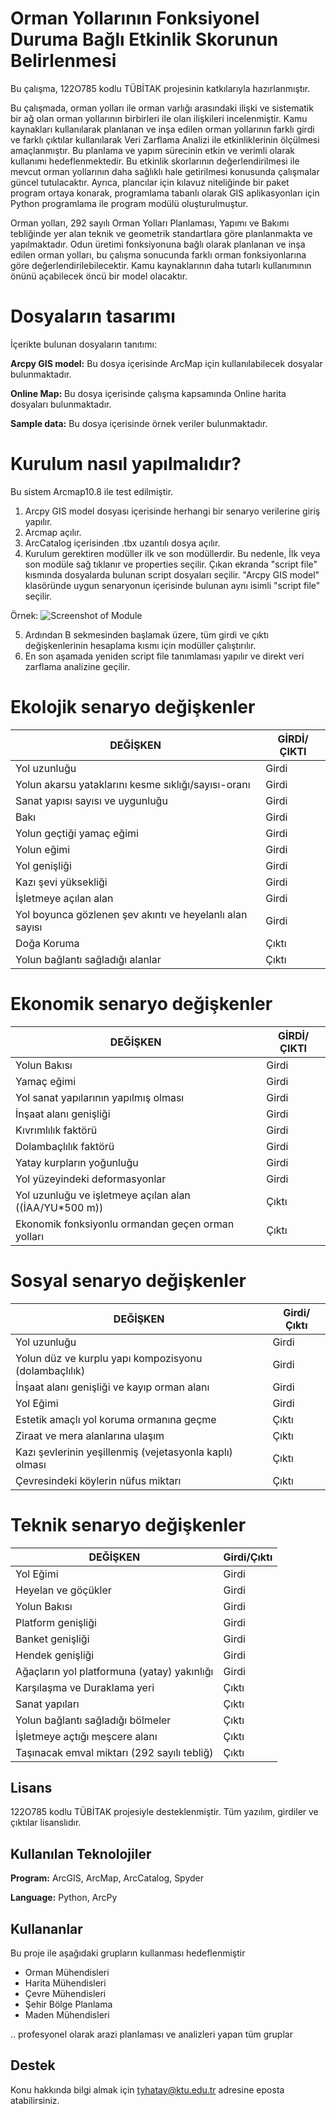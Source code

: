 # Orman Yollarının Fonksiyonel Duruma Bağlı Etkinlik Skorunun Belirlenmesi
Bu çalışma, 122O785 kodlu TÜBİTAK projesinin katkılarıyla hazırlanmıştır.

Bu çalışmada, orman yolları ile orman varlığı arasındaki ilişki ve sistematik bir ağ olan orman yollarının birbirleri ile olan ilişkileri incelenmiştir. Kamu kaynakları kullanılarak planlanan ve inşa edilen orman yollarının farklı girdi ve farklı çıktılar kullanılarak Veri Zarflama Analizi ile etkinliklerinin ölçülmesi amaçlanmıştır. Bu planlama ve yapım sürecinin etkin ve verimli olarak kullanımı hedeflenmektedir. Bu etkinlik skorlarının değerlendirilmesi ile mevcut orman yollarının daha sağlıklı hale getirilmesi konusunda çalışmalar güncel tutulacaktır. Ayrıca, plancılar için kılavuz niteliğinde bir paket program ortaya konarak, programlama tabanlı olarak GIS aplikasyonları için Python programlama ile program modülü oluşturulmuştur.

Orman yolları, 292 sayılı Orman Yolları Planlaması, Yapımı ve Bakımı tebliğinde yer alan teknik ve geometrik standartlara göre planlanmakta ve yapılmaktadır. Odun üretimi fonksiyonuna bağlı olarak planlanan ve inşa edilen orman yolları, bu çalışma sonucunda farklı orman fonksiyonlarına göre değerlendirilebilecektir. Kamu kaynaklarının daha tutarlı kullanımının önünü açabilecek öncü bir model olacaktır.

# Dosyaların tasarımı
İçerikte bulunan dosyaların tanıtımı:

**Arcpy GIS model:** Bu dosya içerisinde ArcMap için kullanılabilecek dosyalar bulunmaktadır.

**Online Map:** Bu dosya içerisinde çalışma kapsamında Online harita dosyaları bulunmaktadır.

**Sample data:** Bu dosya içerisinde örnek veriler bulunmaktadır.  


# Kurulum nasıl yapılmalıdır?
Bu sistem Arcmap10.8 ile test edilmiştir.

1. Arcpy GIS model dosyası içerisinde herhangi bir senaryo verilerine giriş yapılır.
2. Arcmap açılır.
3. ArcCatalog içerisinden .tbx uzantılı dosya açılır. 
4. Kurulum gerektiren modüller ilk ve son modüllerdir. Bu nedenle, İlk veya son modüle sağ tıklanır ve properties seçilir. Çıkan ekranda "script file" kısmında dosyalarda bulunan script dosyaları seçilir. "Arcpy GIS model" klasöründe uygun senaryonun içerisinde bulunan aynı isimli "script file" seçilir.

Örnek:
![Screenshot of Module](https://tahayasin.com/VZA_DEA/kurulum.jpg)

5. Ardından B sekmesinden başlamak üzere, tüm girdi ve çıktı değişkenlerinin hesaplama kısmı için modüller çalıştırılır.
6. En son aşamada yeniden script file tanımlaması yapılır ve direkt veri zarflama analizine geçilir.

# Ekolojik senaryo değişkenler

| **DEĞİŞKEN**                                            | **GİRDİ/ÇIKTI** |
| ------------------------------------------------------- | --------------- |
|Yol uzunluğu|Girdi|
|Yolun akarsu yataklarını kesme sıklığı/sayısı-oranı|Girdi|
|Sanat yapısı sayısı ve uygunluğu|Girdi|
|Bakı|Girdi|
|Yolun geçtiği yamaç eğimi|Girdi|
|Yolun eğimi|Girdi|
|Yol genişliği|Girdi|
|Kazı şevi yüksekliği|Girdi|
|İşletmeye açılan alan|Girdi|
|Yol boyunca gözlenen şev akıntı ve heyelanlı alan sayısı|Girdi|
|Doğa Koruma|Çıktı|
|Yolun bağlantı sağladığı alanlar|Çıktı|     

# Ekonomik senaryo değişkenler

| **DEĞİŞKEN**                                            | **GİRDİ/ÇIKTI** |
| ------------------------------------------------------- | --------------- |
| Yolun Bakısı                                            | Girdi           |
| Yamaç eğimi                                             | Girdi           |
| Yol sanat yapılarının yapılmış olması                   | Girdi           |
| İnşaat alanı genişliği                                  | Girdi           |
| Kıvrımlılık faktörü                                     | Girdi           |
| Dolambaçlılık faktörü                                   | Girdi           |
| Yatay kurpların yoğunluğu                               | Girdi           |
| Yol yüzeyindeki deformasyonlar                          | Girdi           |
| Yol uzunluğu ve işletmeye açılan alan ((İAA/YU\*500 m)) | Çıktı           |
| Ekonomik fonksiyonlu ormandan geçen orman yolları       | Çıktı           |

# Sosyal senaryo değişkenler

| **DEĞİŞKEN**                                            | **Girdi/Çıktı** |
| ------------------------------------------------------- | --------------- |
| Yol uzunluğu                                            | Girdi           |
| Yolun düz ve kurplu yapı kompozisyonu (dolambaçlılık)   | Girdi           |
| İnşaat alanı genişliği ve kayıp orman alanı             | Girdi           |
| Yol Eğimi                                               | Girdi           |
| Estetik amaçlı yol koruma ormanına geçme                | Çıktı           |
| Ziraat ve mera alanlarına ulaşım                        | Çıktı           |
| Kazı şevlerinin yeşillenmiş (vejetasyonla kaplı) olması | Çıktı           |
| Çevresindeki köylerin nüfus miktarı                     | Çıktı           |


# Teknik senaryo değişkenler

| **DEĞİŞKEN**                                | **Girdi/Çıktı** |
| ------------------------------------------- | --------------- |
| Yol Eğimi                                   | Girdi           |
| Heyelan ve göçükler                         | Girdi           |
| Yolun Bakısı                                | Girdi           |
| Platform genişliği                          | Girdi           |
| Banket genişliği                            | Girdi           |
| Hendek genişliği                            | Girdi           |
| Ağaçların yol platformuna (yatay) yakınlığı | Girdi           |
| Karşılaşma ve Duraklama yeri                | Çıktı           |
| Sanat yapıları                              | Çıktı           |
| Yolun bağlantı sağladığı bölmeler           | Çıktı           |
| İşletmeye açtığı meşcere alanı              | Çıktı           |
| Taşınacak emval miktarı (292 sayılı tebliğ) | Çıktı           |


## Lisans

122O785 kodlu TÜBİTAK projesiyle desteklenmiştir. Tüm yazılım, girdiler ve çıktılar lisanslıdır.

  
## Kullanılan Teknolojiler

**Program:** ArcGIS, ArcMap, ArcCatalog, Spyder

**Language:** Python, ArcPy

  
## Kullananlar

Bu proje ile aşağıdaki grupların kullanması hedeflenmiştir

- Orman Mühendisleri
- Harita Mühendisleri
- Çevre Mühendisleri
- Şehir Bölge Planlama
- Maden Mühendisleri

.. profesyonel olarak arazi planlaması ve analizleri yapan tüm gruplar

  ## Destek

Konu hakkında bilgi almak için tyhatay@ktu.edu.tr adresine eposta atabilirsiniz.



